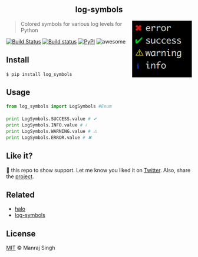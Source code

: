 <h2 align="center">
  log-symbols
</h2>

<img src="https://raw.githubusercontent.com/ManrajGrover/py-log-symbols/master/assets/symbols.png" align="right" />

> Colored symbols for various log levels for Python

[![Build Status](https://travis-ci.org/ManrajGrover/py-log-symbols.svg?branch=master)](https://travis-ci.org/ManrajGrover/py-log-spymbols) [![Build status](https://ci.appveyor.com/api/projects/status/muwkaxtptfu30c6t?svg=true)](https://ci.appveyor.com/project/ManrajGrover/py-log-symbols) [![PyPI](https://img.shields.io/pypi/v/log_symbols.svg)](https://github.com/ManrajGrover/py-log-symbols) ![awesome](https://img.shields.io/badge/awesome-yes-green.svg)


## Install

```shell
$ pip install log_symbols
```

## Usage

```py
from log_symbols import LogSymbols #Enum

print LogSymbols.SUCCESS.value # ✔
print LogSymbols.INFO.value # ℹ
print LogSymbols.WARNING.value # ⚠
print LogSymbols.ERROR.value # ✖
```

## Like it?

:star2: this repo to show support. Let me know you liked it on [Twitter](https://twitter.com/manrajsgrover).
Also, share the [project](https://twitter.com/intent/tweet?url=https%3A%2F%2Fgithub.com%2FManrajGrover%2Fpy-log-symbols&via=manrajsgrover&text=Checkout%20%23log-symbols%20-%20Colored%20symbols%20for%20various%20log%20levels%20in%20python&hashtags=github%2C%20pypi).

## Related

* [halo](https://github.com/ManrajGrover/halo)
* [log-symbols](https://github.com/sindresorhus/log-symbols)

## License
[MIT](https://github.com/ManrajGrover/py-spinners/blob/master/LICENSE) © Manraj Singh
